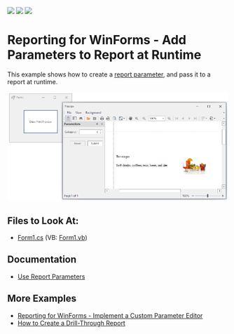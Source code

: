 <!-- default badges list -->
![](https://img.shields.io/endpoint?url=https://codecentral.devexpress.com/api/v1/VersionRange/128598356/22.2.3%2B)
[![](https://img.shields.io/badge/Open_in_DevExpress_Support_Center-FF7200?style=flat-square&logo=DevExpress&logoColor=white)](https://supportcenter.devexpress.com/ticket/details/E546)
[![](https://img.shields.io/badge/📖_How_to_use_DevExpress_Examples-e9f6fc?style=flat-square)](https://docs.devexpress.com/GeneralInformation/403183)
<!-- default badges end -->
# Reporting for WinForms - Add Parameters to Report at Runtime


This example shows how to create a [report parameter](https://docs.devexpress.com/XtraReports/9997/detailed-guide-to-devexpress-reporting/use-report-parameters/create-a-report-parameter), and pass it to a report at runtime.

![Report with Parameters](Images/screenshot.png)

## Files to Look At:

* [Form1.cs](./CS/ReportParameterExample/Form1.cs) (VB: [Form1.vb](./VB/ReportParameterExampleVB/Form1.vb))

## Documentation

- [Use Report Parameters](https://docs.devexpress.com/XtraReports/4812/detailed-guide-to-devexpress-reporting/use-report-parameters)
## More Examples

- [Reporting for WinForms - Implement a Custom Parameter Editor](https://github.com/DevExpress-Examples/reporting-winforms-implement-custom-parameter-editor)
- [How to Create a Drill-Through Report](https://github.com/DevExpress-Examples/Reporting_how-to-create-a-drill-through-report-e875)


